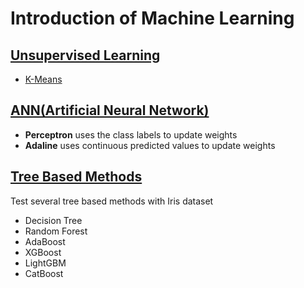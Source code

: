 # Introduction of Machine Learning  
  
## [Unsupervised Learning](https://github.com/DonghaoQiao/Machine-Learning/blob/master/Machine%20Learning/Unsupervised%20Learning)  
* [K-Means](https://github.com/DonghaoQiao/Machine-Learning/blob/master/Machine%20Learning/Unsupervised%20Learning/K-Means.py)  
  
## [ANN(Artificial Neural Network)](https://github.com/DonghaoQiao/Machine-Learning/blob/master/Machine%20Learning/Perceptron%26Adaline.py)    
* **Perceptron** uses the class labels to update weights  
* **Adaline** uses continuous predicted values to update weights  
  
## [Tree Based Methods](https://github.com/DonghaoQiao/Machine-Learning/blob/master/Machine%20Learning/TreeBasedMethodsTimeComparing.ipynb)  
Test several tree based methods with Iris dataset  
* Decision Tree  
* Random Forest  
* AdaBoost  
* XGBoost  
* LightGBM  
* CatBoost  

